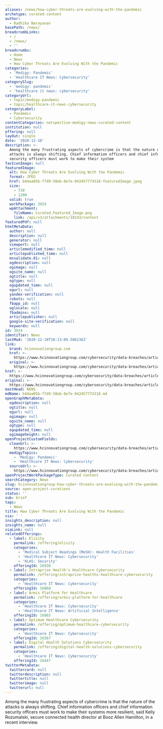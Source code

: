 ```yaml
---
aliases: /news/how-cyber-threats-are-evolving-with-the-pandemic
archetype: curated-content
author:
  - Radhika Narayanan
basePath: /news/
breadcrumbLinks:
  - /
  - /news/
  - ''
breadcrumbs:
  - Home
  - News
  - How Cyber Threats Are Evolving With the Pandemic
categories:
  - 'Medigy: Pandemic'
  - 'Healthcare IT News: Cybersecurity'
categorySlug:
  - 'medigy: pandemic'
  - 'healthcare it news: cybersecurity'
categoryUrl:
  - topic/medigy-pandemic
  - topic/healthcare-it-news-cybersecurity
categoryLabel:
  - Pandemic
  - Cybersecurity
contentCategories: netspective-medigy-news-curated-content
institution: null
offering: null
layOut: single
date: '2020-12-10'
description: >-
  Among the many frustrating aspects of cybercrime is that the nature of the
  attacks is always shifting. Chief information officers and chief information
  security officers must work to make their system
favIconImage: null
featuredImage:
  alt: How Cyber Threats Are Evolving With the Pandemic
  format: JPEG
  href: b44aa05b-f7d9-50eb-8e7e-942457774318-featuredImage.jpeg
  size:
    - 739
    - 1200
  valid: true
  workPackage: 3924
  wpAttachment:
    fileName: Curated_Featured_Image.png
    link: /api/v3/attachments/10143/content
featuredPdf: null
htmlMetaData:
  author: null
  description: null
  generator: null
  viewport: null
  articlemodified_time: null
  articlepublished_time: null
  msvalidate.01: null
  ogdescription: null
  ogimage: null
  ogsite_name: null
  ogtitle: null
  ogtype: null
  ogupdated_time: null
  ogurl: null
  yandex-verification: null
  robots: null
  fbapp_id: null
  oglocale: null
  fbadmins: null
  articlepublisher: null
  google-site-verification: null
  keywords: null
id: 3924
identifier: News
lastMod: '2020-12-10T10:13:09.586236Z'
link:
  brand: hcinnovationgroup.com
  href: >-
    https://www.hcinnovationgroup.com/cybersecurity/data-breaches/article/21165457/how-cyber-threats-are-evolving-with-the-pandemic
  original: >-
    https://www.hcinnovationgroup.com/cybersecurity/data-breaches/article/21165457/how-cyber-threats-are-evolving-with-the-pandemic
href: >-
  https://www.hcinnovationgroup.com/cybersecurity/data-breaches/article/21165457/how-cyber-threats-are-evolving-with-the-pandemic
original: >-
  https://www.hcinnovationgroup.com/cybersecurity/data-breaches/article/21165457/how-cyber-threats-are-evolving-with-the-pandemic
mastHead: NEWS
mdName: b44aa05b-f7d9-50eb-8e7e-942457774318.md
openGraphMetaData:
  ogdescription: null
  ogtitle: null
  ogurl: null
  ogimage: null
  ogsite_name: null
  ogtype: null
  ogupdated_time: null
  ogimageheight: null
openProjectCustomFields:
  cleanUrl: >-
    https://www.hcinnovationgroup.com/cybersecurity/data-breaches/article/21165457/how-cyber-threats-are-evolving-with-the-pandemic
  medigyTopics:
    - 'Medigy: Pandemic'
    - 'Healthcare IT News: Cybersecurity'
  sourceUrl: >-
    https://www.hcinnovationgroup.com/cybersecurity/data-breaches/article/21165457/how-cyber-threats-are-evolving-with-the-pandemic
openProjectWorkPackageType: Curated Content
searchCategory: News
slug: hcinnovationgroup-how-cyber-threats-are-evolving-with-the-pandemic
source: open-project-curations
status: ''
sub: brief
tags:
  - News
title: How Cyber Threats Are Evolving With the Pandemic
via: ' '
insights_description: null
insights_name: null
viaLink: null
relatedOfferings:
  - label: Elisity
    permalink: /offering/elisity
    categories:
      - 'Medical Subject Headings (MeSH): Health Facilities'
      - 'Healthcare IT News: Cybersecurity'
      - 'KLAS: Security'
    offeringId: 16930
  - label: Intraprise Health's Healthcare Cybersecurity
    permalink: /offering/intraprise-healths-healthcare-cybersecurity
    categories:
      - 'Healthcare IT News: Cybersecurity'
    offeringId: 16868
  - label: Armis Platform for Healthcare
    permalink: /offering/armis-platform-for-healthcare
    categories:
      - 'Healthcare IT News: Cybersecurity'
      - 'Healthcare IT News: Artificial Intelligence'
    offeringId: 16865
  - label: Optimum Healthcare Cybersecurity
    permalink: /offering/optimum-healthcare-cybersecurity
    categories:
      - 'Healthcare IT News: Cybersecurity'
    offeringId: 16567
  - label: Digital Health Solutions Cybersecurity
    permalink: /offering/digital-health-solutions-cybersecurity
    categories:
      - 'Healthcare IT News: Cybersecurity'
    offeringId: 16447
twitterMetaData:
  twittercard: null
  twitterdescription: null
  twittertitle: null
  twitterimage: null
  twitterurl: null
---
```

<p>Among the many frustrating aspects of cybercrime is that the nature of the attacks is always shifting. Chief information officers and chief information security officers must work to make their systems more resilient, said Kelly Rozumalski, secure connected health director at Booz Allen Hamilton, in a recent interview.</p><p>&nbsp;</p>